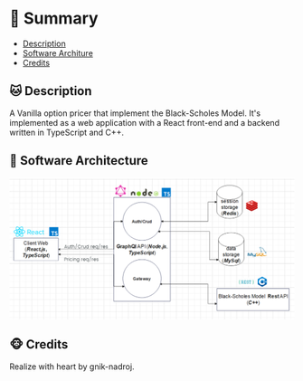 ﻿# <a name='TOC'>🐼 Summary</a>

* [Description](#Description)
* [Software Architure](#Software_Architecture)
* [Credits](#credits)

## <a name='Description'>🐱 Description</a>
A Vanilla option pricer that implement the Black-Scholes Model. It's implemented as a web application with a React front-end and a backend written in TypeScript and C++. 

## <a name='Software_Architecture'>🧱 Software Architecture</a>
![alt text](https://github.com/gnik-nadroj/vanilla-option-pricer/blob/main/assets/architecture_overview.png?raw=true)

## <a name='credits'>🐵 Credits</a>
Realize with heart by gnik-nadroj.

